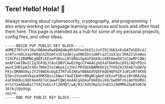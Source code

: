 ## Tere! Hello! Hola! 👋

Always learning about cybersecurity, cryptography, and programming. I also enjoy working on language learning resources and tools and often host them here. This page is intended as a hub for some of my personal projects, config files, and other ideas.

```
-----BEGIN PGP PUBLIC KEY BLOCK-----
mDMEZ7RfuhYJKwYBBAHaRw8BAQdAq9h5OYeo5kE5iJuYZ5C26KS+KsDATwSE0c4J
sn9Txrm0LUxpYW0gSXZhbmtvIEtpdmlyaXN0IDxsaWFta2l2aXJpc3RAZ21haWwu
Y29tPoiZBBMWCgBBFiEExeP3BuuiBYdRAzUg4aF8kK8ui68FAme0X7oCGwMFCQWj
moAFCwkIBwICIgIGFQoJCAsCBBYCAwECHgcCF4AACgkQ4aF8kK8ui691/AD+POzx
wwxCIHD1pA3c40x7N0eISviW6pkIzjHnlPRYDGkBAMK6h317YHSCHJ3Fm67nGW7p
FKjcQMANV8qiIY258WIKuDgEZ7RfuhIKKwYBBAGXVQEFAQEHQFmZPJuW1xMf4KXQ
D3e+2VuxmhVkqim5MK5BxsibWwcfAwEIB4h+BBgWCgAmFiEExeP3BuuiBYdRAzUg
4aF8kK8ui68FAme0X7oCGwwFCQWjmoAACgkQ4aF8kK8ui69/GwD9FcGiAmfKUR0s
UrStYaeADwBiC7V41YwELcFlZKMQT/wA/03/XdSYKp5z2n821z9dMMG2bpKSO67A
3EtkjSQzOVgL
=pi+n
-----END PGP PUBLIC KEY BLOCK-----
```
